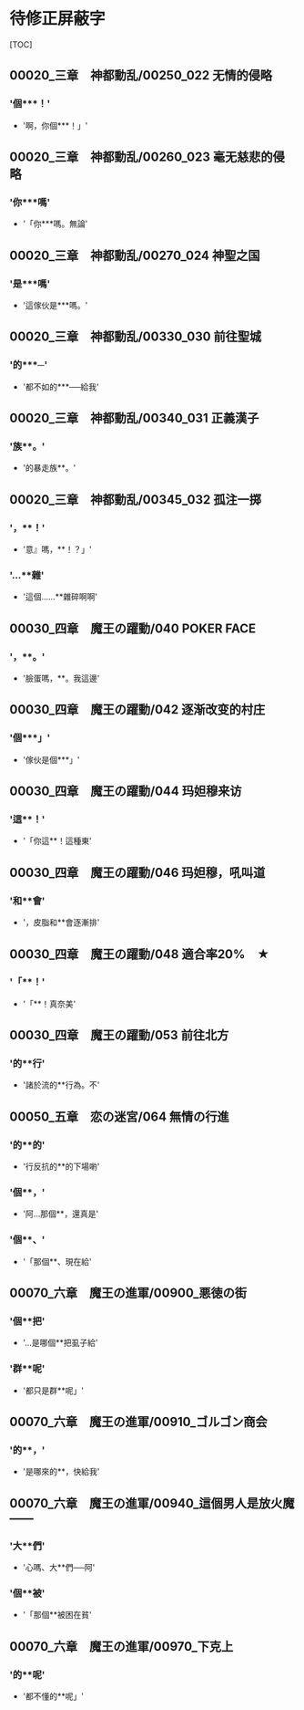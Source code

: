 # 待修正屏蔽字

[TOC]

## 00020_三章　神都動乱/00250_022 无情的侵略

### '個***！'

- '啊，你個***！」'


## 00020_三章　神都動乱/00260_023 毫无慈悲的侵略

### '你***嗎'

- '「你***嗎。無論'


## 00020_三章　神都動乱/00270_024 神聖之国

### '是***嗎'

- '這傢伙是***嗎。'


## 00020_三章　神都動乱/00330_030 前往聖城

### '的***─'

- '都不如的***──給我'


## 00020_三章　神都動乱/00340_031 正義漢子

### '族**。'

- '的暴走族**。'


## 00020_三章　神都動乱/00345_032 孤注一掷

### '，**！'

- '意』嗎，**！？」'

### '…**雜'

- '這個……**雜碎啊啊'


## 00030_四章　魔王の躍動/040 POKER FACE

### '，**。'

- '臉蛋嗎，**。我這邊'


## 00030_四章　魔王の躍動/042 逐渐改变的村庄

### '個***」'

- '傢伙是個***」'


## 00030_四章　魔王の躍動/044 玛妲穆来访

### '這**！'

- '「你這**！這種東'


## 00030_四章　魔王の躍動/046 玛妲穆，吼叫道

### '和**會'

- '，皮脂和**會逐漸排'


## 00030_四章　魔王の躍動/048 適合率20%　★

### '「**！'

- '「**！真奈美'


## 00030_四章　魔王の躍動/053 前往北方

### '的**行'

- '諸於流的**行為。不'


## 00050_五章　恋の迷宮/064 無情の行進

### '的**的'

- '行反抗的**的下場喲'

### '個**，'

- '阿…那個**，還真是'

### '個**、'

- '「那個**、現在給'


## 00070_六章　魔王の進軍/00900_悪徳の街

### '個**把'

- '…是哪個**把虱子給'

### '群**呢'

- '都只是群**呢」'


## 00070_六章　魔王の進軍/00910_ゴルゴン商会

### '的**，'

- '是哪來的**，快給我'


## 00070_六章　魔王の進軍/00940_這個男人是放火魔――

### '大**們'

- '心嗎、大**們──阿'

### '個**被'

- '「那個**被困在貧'


## 00070_六章　魔王の進軍/00970_下克上

### '的**呢'

- '都不懂的**呢」'
